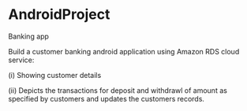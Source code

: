 # AndroidProject
Banking app

Build a customer banking android application using Amazon RDS cloud service:

(i) Showing customer details

(ii) Depicts the transactions for deposit and withdrawl of amount as specified by customers and updates the customers records.

